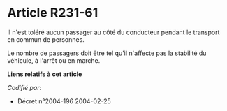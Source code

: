 # Article R231-61

Il n'est toléré aucun passager au côté du conducteur pendant le transport en commun de personnes.

Le nombre de passagers doit être tel qu'il n'affecte pas la stabilité du véhicule, à l'arrêt ou en marche.

**Liens relatifs à cet article**

_Codifié par_:

  - Décret n°2004-196 2004-02-25
